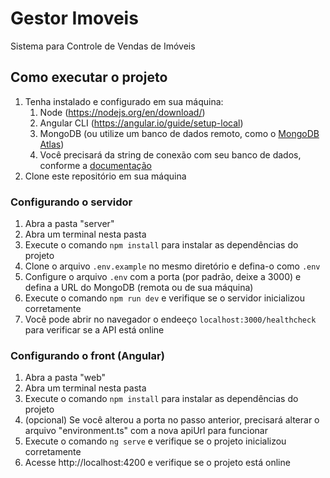# Gestor Imoveis
Sistema para Controle de Vendas de Imóveis


## Como executar o projeto

1. Tenha instalado e configurado em sua máquina:
   1.  Node (https://nodejs.org/en/download/)
   2.  Angular CLI (https://angular.io/guide/setup-local)
   3.  MongoDB (ou utilize um banco de dados remoto, como o [MongoDB Atlas](https://www.mongodb.com/cloud/atlas))
   4.  Você precisará da string de conexão com seu banco de dados, conforme a [documentação](https://docs.mongodb.com/manual/reference/connection-string/)
2. Clone este repositório em sua máquina

### Configurando o servidor

1. Abra a pasta "server"
2. Abra um terminal nesta pasta
3. Execute o comando ```npm install``` para instalar as dependências do projeto
4. Clone o arquivo ```.env.example``` no mesmo diretório e defina-o como ```.env```
5. Configure o arquivo ```.env``` com a porta (por padrão, deixe a 3000) e defina a URL do MongoDB (remota ou de sua máquina)
6. Execute o comando ```npm run dev``` e verifique se o servidor inicializou corretamente
7. Você pode abrir no navegador o endeeço ```localhost:3000/healthcheck``` para verificar se a API está online


### Configurando o front (Angular)

1. Abra a pasta "web"
2. Abra um terminal nesta pasta
3. Execute o comando ```npm install``` para instalar as dependências do projeto
4. (opcional) Se você alterou a porta no passo anterior, precisará alterar o arquivo "environment.ts" com a nova apiUrl para funcionar
5. Execute o comando ```ng serve``` e verifique se o projeto inicializou corretamente
6. Acesse http://localhost:4200 e verifique se o projeto está online